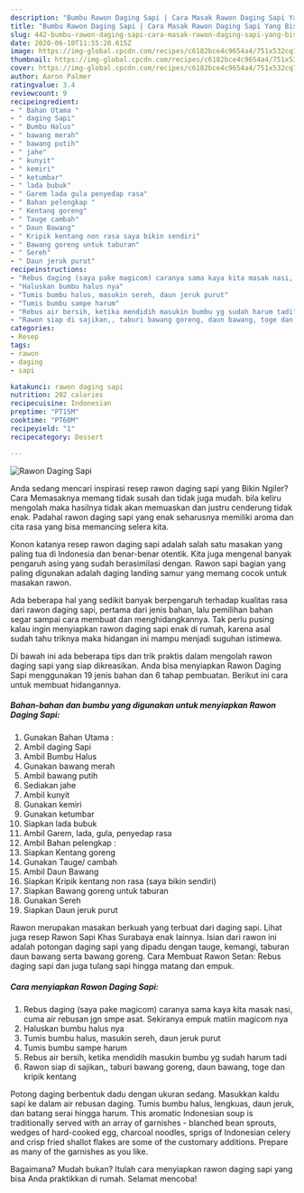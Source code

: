 ```yaml
---
description: "Bumbu Rawon Daging Sapi | Cara Masak Rawon Daging Sapi Yang Bisa Manjain Lidah"
title: "Bumbu Rawon Daging Sapi | Cara Masak Rawon Daging Sapi Yang Bisa Manjain Lidah"
slug: 442-bumbu-rawon-daging-sapi-cara-masak-rawon-daging-sapi-yang-bisa-manjain-lidah
date: 2020-06-10T11:55:20.615Z
image: https://img-global.cpcdn.com/recipes/c6182bce4c9654a4/751x532cq70/rawon-daging-sapi-foto-resep-utama.jpg
thumbnail: https://img-global.cpcdn.com/recipes/c6182bce4c9654a4/751x532cq70/rawon-daging-sapi-foto-resep-utama.jpg
cover: https://img-global.cpcdn.com/recipes/c6182bce4c9654a4/751x532cq70/rawon-daging-sapi-foto-resep-utama.jpg
author: Aaron Palmer
ratingvalue: 3.4
reviewcount: 9
recipeingredient:
- " Bahan Utama "
- " daging Sapi"
- " Bumbu Halus"
- " bawang merah"
- " bawang putih"
- " jahe"
- " kunyit"
- " kemiri"
- " ketumbar"
- " lada bubuk"
- " Garem lada gula penyedap rasa"
- " Bahan pelengkap "
- " Kentang goreng"
- " Tauge cambah"
- " Daun Bawang"
- " Kripik kentang non rasa saya bikin sendiri"
- " Bawang goreng untuk taburan"
- " Sereh"
- " Daun jeruk purut"
recipeinstructions:
- "Rebus daging (saya pake magicom) caranya sama kaya kita masak nasi, cuma air rebusan jgn smpe asat. Sekiranya empuk matiin magicom nya"
- "Haluskan bumbu halus nya"
- "Tumis bumbu halus, masukin sereh, daun jeruk purut"
- "Tumis bumbu sampe harum"
- "Rebus air bersih, ketika mendidih masukin bumbu yg sudah harum tadi"
- "Rawon siap di sajikan,, taburi bawang goreng, daun bawang, toge dan kripik kentang"
categories:
- Resep
tags:
- rawon
- daging
- sapi

katakunci: rawon daging sapi 
nutrition: 202 calories
recipecuisine: Indonesian
preptime: "PT15M"
cooktime: "PT60M"
recipeyield: "1"
recipecategory: Dessert

---
```



![Rawon Daging Sapi](https://img-global.cpcdn.com/recipes/c6182bce4c9654a4/751x532cq70/rawon-daging-sapi-foto-resep-utama.jpg)

Anda sedang mencari inspirasi resep rawon daging sapi yang Bikin Ngiler? Cara Memasaknya memang tidak susah dan tidak juga mudah. bila keliru mengolah maka hasilnya tidak akan memuaskan dan justru cenderung tidak enak. Padahal rawon daging sapi yang enak seharusnya memiliki aroma dan cita rasa yang bisa memancing selera kita.

Konon katanya resep rawon daging sapi adalah salah satu masakan yang paling tua di Indonesia dan benar-benar otentik. Kita juga mengenal banyak pengaruh asing yang sudah berasimilasi dengan. Rawon sapi bagian yang paling digunakan adalah daging landing samur yang memang cocok untuk masakan rawon.

Ada beberapa hal yang sedikit banyak berpengaruh terhadap kualitas rasa dari rawon daging sapi, pertama dari jenis bahan, lalu pemilihan bahan segar sampai cara membuat dan menghidangkannya. Tak perlu pusing kalau ingin menyiapkan rawon daging sapi enak di rumah, karena asal sudah tahu triknya maka hidangan ini mampu menjadi suguhan istimewa.


Di bawah ini ada beberapa tips dan trik praktis dalam mengolah rawon daging sapi yang siap dikreasikan. Anda bisa menyiapkan Rawon Daging Sapi menggunakan 19 jenis bahan dan 6 tahap pembuatan. Berikut ini cara untuk membuat hidangannya.

<!--inarticleads1-->

##### Bahan-bahan dan bumbu yang digunakan untuk menyiapkan Rawon Daging Sapi:

1. Gunakan  Bahan Utama :
1. Ambil  daging Sapi
1. Ambil  Bumbu Halus
1. Gunakan  bawang merah
1. Ambil  bawang putih
1. Sediakan  jahe
1. Ambil  kunyit
1. Gunakan  kemiri
1. Gunakan  ketumbar
1. Siapkan  lada bubuk
1. Ambil  Garem, lada, gula, penyedap rasa
1. Ambil  Bahan pelengkap :
1. Siapkan  Kentang goreng
1. Gunakan  Tauge/ cambah
1. Ambil  Daun Bawang
1. Siapkan  Kripik kentang non rasa (saya bikin sendiri)
1. Siapkan  Bawang goreng untuk taburan
1. Gunakan  Sereh
1. Siapkan  Daun jeruk purut


Rawon merupakan masakan berkuah yang terbuat dari daging sapi. Lihat juga resep Rawon Sapi Khas Surabaya enak lainnya. Isian dari rawon ini adalah potongan daging sapi yang dipadu dengan tauge, kemangi, taburan daun bawang serta bawang goreng. Cara Membuat Rawon Setan: Rebus daging sapi dan juga tulang sapi hingga matang dan empuk. 

<!--inarticleads2-->

##### Cara menyiapkan Rawon Daging Sapi:

1. Rebus daging (saya pake magicom) caranya sama kaya kita masak nasi, cuma air rebusan jgn smpe asat. Sekiranya empuk matiin magicom nya
1. Haluskan bumbu halus nya
1. Tumis bumbu halus, masukin sereh, daun jeruk purut
1. Tumis bumbu sampe harum
1. Rebus air bersih, ketika mendidih masukin bumbu yg sudah harum tadi
1. Rawon siap di sajikan,, taburi bawang goreng, daun bawang, toge dan kripik kentang


Potong daging berbentuk dadu dengan ukuran sedang. Masukkan kaldu sapi ke dalam air rebusan daging. Tumis bumbu halus, lengkuas, daun jeruk, dan batang serai hingga harum. This aromatic Indonesian soup is traditionally served with an array of garnishes - blanched bean sprouts, wedges of hard-cooked egg, charcoal noodles, sprigs of Indonesian celery and crisp fried shallot flakes are some of the customary additions. Prepare as many of the garnishes as you like. 

Bagaimana? Mudah bukan? Itulah cara menyiapkan rawon daging sapi yang bisa Anda praktikkan di rumah. Selamat mencoba!
